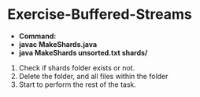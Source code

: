 # Exercise-Buffered-Streams

- **Command:**
- **javac MakeShards.java**
- **java MakeShards unsorted.txt shards/**

1. Check if shards folder exists or not. <br />
2. Delete the folder, and all files within the folder   <br />
3. Start to perform the rest of the task. <br />
